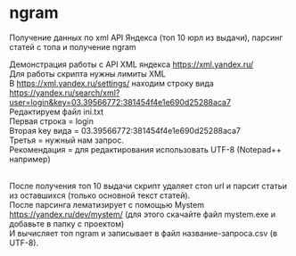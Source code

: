 # ngram
Получение данных по xml API Яндекса (топ 10 юрл из выдачи), парсинг статей с топа и получение ngram<br>

Демонстрация работы с API XML яндекса https://xml.yandex.ru/<br>
Для работы скрипта нужны лимиты XML<br>
В https://xml.yandex.ru/settings/  находим строку вида https://yandex.ru/search/xml?user=login&key=03.39566772:381454f4e1e690d25288aca7<br>
Редактируем файл ini.txt<br>
Первая строка = login<br>
Вторая key вида = 03.39566772:381454f4e1e690d25288aca7<br>
Третья = нужный нам запрос.<br>
Рекомендация = для редактирования использовать UTF-8 (Notepad++ например)<br><br>

После получения топ 10 выдачи скрипт удаляет стоп  url и парсит статьи из оставшихся (только основной текст статей).<br>
После парсинга лематизирует с помощью Mystem https://yandex.ru/dev/mystem/ (для этого скачайте файл mystem.exe и добавьте в папку с проектом)<br>
И вычисляет топ ngram и записывает в файл название-запроса.csv (в UTF-8).<br>

